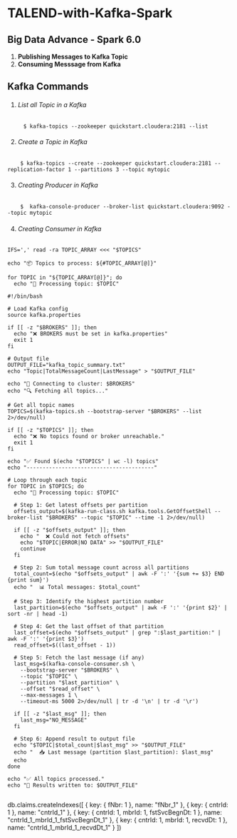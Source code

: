 # TALEND-with-Kafka-Spark

## Big Data Advance - Spark 6.0 ##

1. **Publishing Messages to Kafka Topic**
2. **Consuming Messsage from Kafka**


## Kafka Commands ##

1.  ###### List all Topic in a Kafka ######
```
	 $ kafka-topics --zookeeper quickstart.cloudera:2181 --list 
```
	
2. ###### Create a Topic in Kafka ######
```
	$ kafka-topics --create --zookeeper quickstart.cloudera:2181 --replication-factor 1 --partitions 3 --topic mytopic
```
3.  ###### Creating Producer in Kafka ######
```
	$  kafka-console-producer --broker-list quickstart.cloudera:9092 --topic mytopic
```
4. ###### Creating Consumer in Kafka ######
```
IFS=',' read -ra TOPIC_ARRAY <<< "$TOPICS"

echo "📦 Topics to process: ${#TOPIC_ARRAY[@]}"

for TOPIC in "${TOPIC_ARRAY[@]}"; do
  echo "🔄 Processing topic: $TOPIC"
```
```
#!/bin/bash

# Load Kafka config
source kafka.properties

if [[ -z "$BROKERS" ]]; then
  echo "❌ BROKERS must be set in kafka.properties"
  exit 1
fi

# Output file
OUTPUT_FILE="kafka_topic_summary.txt"
echo "Topic|TotalMessageCount|LastMessage" > "$OUTPUT_FILE"

echo "📡 Connecting to cluster: $BROKERS"
echo "🔍 Fetching all topics..."

# Get all topic names
TOPICS=$(kafka-topics.sh --bootstrap-server "$BROKERS" --list 2>/dev/null)

if [[ -z "$TOPICS" ]]; then
  echo "❌ No topics found or broker unreachable."
  exit 1
fi

echo "✅ Found $(echo "$TOPICS" | wc -l) topics"
echo "----------------------------------------"

# Loop through each topic
for TOPIC in $TOPICS; do
  echo "🔄 Processing topic: $TOPIC"

  # Step 1: Get latest offsets per partition
  offsets_output=$(kafka-run-class.sh kafka.tools.GetOffsetShell --broker-list "$BROKERS" --topic "$TOPIC" --time -1 2>/dev/null)

  if [[ -z "$offsets_output" ]]; then
    echo "  ❌ Could not fetch offsets"
    echo "$TOPIC|ERROR|NO DATA" >> "$OUTPUT_FILE"
    continue
  fi

  # Step 2: Sum total message count across all partitions
  total_count=$(echo "$offsets_output" | awk -F ':' '{sum += $3} END {print sum}')
  echo "  📊 Total messages: $total_count"

  # Step 3: Identify the highest partition number
  last_partition=$(echo "$offsets_output" | awk -F ':' '{print $2}' | sort -nr | head -1)

  # Step 4: Get the last offset of that partition
  last_offset=$(echo "$offsets_output" | grep ":$last_partition:" | awk -F ':' '{print $3}')
  read_offset=$((last_offset - 1))

  # Step 5: Fetch the last message (if any)
  last_msg=$(kafka-console-consumer.sh \
    --bootstrap-server "$BROKERS" \
    --topic "$TOPIC" \
    --partition "$last_partition" \
    --offset "$read_offset" \
    --max-messages 1 \
    --timeout-ms 5000 2>/dev/null | tr -d '\n' | tr -d '\r')

  if [[ -z "$last_msg" ]]; then
    last_msg="NO_MESSAGE"
  fi

  # Step 6: Append result to output file
  echo "$TOPIC|$total_count|$last_msg" >> "$OUTPUT_FILE"
  echo "  📥 Last message (partition $last_partition): $last_msg"
  echo
done

echo "✅ All topics processed."
echo "📄 Results written to: $OUTPUT_FILE"


```


db.claims.createIndexes([
  { key: { fNbr: 1 }, name: "fNbr_1" },
  { key: { cntrId: 1 }, name: "cntrId_1" },
  { key: { cntrId: 1, mbrId: 1, fstSvcBegnDt: 1 }, name: "cntrId_1_mbrId_1_fstSvcBegnDt_1" },
  { key: { cntrId: 1, mbrId: 1, recvdDt: 1 }, name: "cntrId_1_mbrId_1_recvdDt_1" }
])
